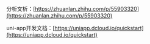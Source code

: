 分析文析：[https://zhuanlan.zhihu.com/p/55903320](https://zhuanlan.zhihu.com/p/55903320)

uni-app开发文档：[https://uniapp.dcloud.io/quickstart](https://uniapp.dcloud.io/quickstart)

